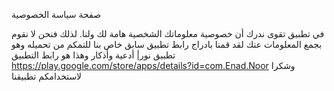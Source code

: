 صفحة سياسة الخصوصية

في تطبيق تقوى ندرك أن خصوصية معلوماتك الشخصية هامة لك ولنا.
لذلك فنحن لا نقوم بجمع المعلومات عنك
لقد قمنا بادراج رابط تطبيق سابق خاص بنا للتمكم من تحميله وهو تطبيق نور| أدعية وأذكار
وهذا هو رابط التطبيق 
https://play.google.com/store/apps/details?id=com.Enad.Noor
وشكرا لاستخدامكم تطبيقنا
